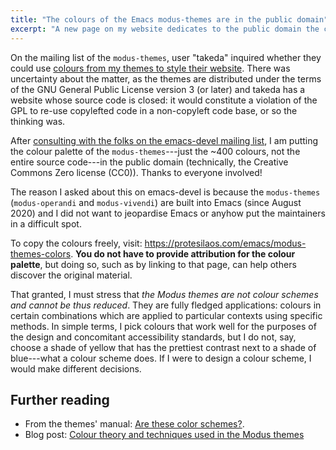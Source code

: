 ```yaml
---
title: "The colours of the Emacs modus-themes are in the public domain"
excerpt: "A new page on my website dedicates to the public domain the colours---just the colours---of my modus-themes for Emacs."
---
```


On the mailing list of the `modus-themes`, user "takeda" inquired
whether they could use [colours from my themes to style their
website](https://lists.sr.ht/~protesilaos/modus-themes/%3Cab5aecd7-6def-42ff-87ca-800f303e3749%40www.fastmail.com%3E).
There was uncertainty about the matter, as the themes are distributed
under the terms of the GNU General Public License version 3 (or later)
and takeda has a website whose source code is closed: it would
constitute a violation of the GPL to re-use copylefted code in a
non-copyleft code base, or so the thinking was.

After [consulting with the folks on the emacs-devel mailing
list](https://lists.gnu.org/archive/html/emacs-devel/2022-05/msg00152.html),
I am putting the colour palette of the `modus-themes`---just the ~400
colours, not the entire source code---in the public domain (technically,
the Creative Commons Zero license (CC0)).  Thanks to everyone involved!

The reason I asked about this on emacs-devel is because the
`modus-themes` (`modus-operandi` and `modus-vivendi`) are built into
Emacs (since August 2020) and I did not want to jeopardise Emacs or
anyhow put the maintainers in a difficult spot.

To copy the colours freely, visit:
<https://protesilaos.com/emacs/modus-themes-colors>.  **You do not have
to provide attribution for the colour palette**, but doing so, such as
by linking to that page, can help others discover the original material.

That granted, I must stress that _the Modus themes are not colour
schemes and cannot be thus reduced_.  They are fully fledged
applications: colours in certain combinations which are applied to
particular contexts using specific methods.  In simple terms, I pick
colours that work well for the purposes of the design and concomitant
accessibility standards, but I do not, say, choose a shade of yellow
that has the prettiest contrast next to a shade of blue---what a colour
scheme does.  If I were to design a colour scheme, I would make
different decisions.

## Further reading

* From the themes' manual: [Are these color schemes?](https://protesilaos.com/emacs/modus-themes#h:a956dbd3-8fd2-4f5d-8b01-5f881268cf2b).
* Blog post: [Colour theory and techniques used in the Modus themes](https://protesilaos.com/codelog/2022-04-21-modus-themes-colour-theory/)

